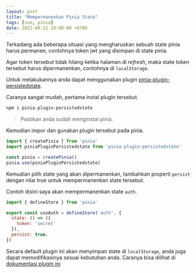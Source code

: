 ```yaml
---
layout: post
title: "Mempermanenkan Pinia State"
tags: [vue, pinia]
date: 2022-08-21 19:00:00 +0700
---
```


Terkadang ada beberapa situasi yang mengharuskan sebuah state pinia harus permanen, contohnya token jwt yang disimpan di state pinia.

Agar token tersebut tidak hilang ketika halaman di _refresh_, maka state token tersebut harus dipermanenkan, contohnya di `localStorage`.

Untuk melakukannya anda dapat menggunakan plugin [pinia-plugin-persistedstate](https://github.com/prazdevs/pinia-plugin-persistedstate).

Caranya sangat mudah, pertama instal plugin tersebut.

```bash
npm i pinia-plugin-persistedstate
```

> Pastikan anda sudah menginstal pinia.

Kemudian impor dan gunakan plugin tersebut pada pinia.

```js
import { createPinia } from 'pinia'
import piniaPluginPersistedstate from 'pinia-plugin-persistedstate'

const pinia = createPinia()
pinia.use(piniaPluginPersistedstate)
```

Kemudian pilih state yang akan dipermanenkan, tambahkan properti `persist` dengan nilai true untuk mempermanenkan state tersebut.

Contoh disini saya akan mempermanenkan state `auth`.

```js
import { defineStore } from 'pinia'

export const useAuth = defineStore('auth', {
  state: () => ({
    token: 'secret'
  }),
  persist: true,
})
```

Secara default plugin ini akan menyimpan state di `localStorage`, anda juga dapat memodifikasinya sesuai kebutuhan anda. Caranya bisa dilihat di [dokumentasi plugin ini](https://prazdevs.github.io/pinia-plugin-persistedstate/guide/config.html)